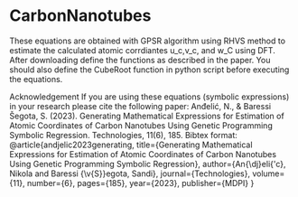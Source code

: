 # CarbonNanotubes
These equations are obtained with GPSR algorithm using RHVS method to estimate the calculated atomic corrdiantes u_c,v_c, and w_C
using DFT.
After downloading define the functions as described in the paper. 
You should also define the CubeRoot function in python script before executing the equations.

Acknowledgement
If you are using these equations (symbolic expressions) in your research please cite the following paper: 
Anđelić, N., & Baressi Šegota, S. (2023). Generating Mathematical Expressions for Estimation of Atomic Coordinates of Carbon Nanotubes Using Genetic Programming Symbolic Regression. Technologies, 11(6), 185.
Bibtex format: 
@article{andjelic2023generating,
  title={Generating Mathematical Expressions for Estimation of Atomic Coordinates of Carbon Nanotubes Using Genetic Programming Symbolic Regression},
  author={An{\dj}eli{\'c}, Nikola and Baressi {\v{S}}egota, Sandi},
  journal={Technologies},
  volume={11},
  number={6},
  pages={185},
  year={2023},
  publisher={MDPI}
}

